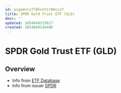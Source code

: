 ```yaml
---
id: pcga4ncz77dhvn7zr80cszf
title: SPDR Gold Trust ETF (GLD)
desc: ''
updated: 1654840325617
created: 1654840146406
---
```

# SPDR Gold Trust ETF (GLD)

## Overview

- Info from [ETF Database](https://etfdb.com/etf/GLD/#etf-ticker-profile)
- Info from issuer [SPDR](https://www.ssga.com/us/en/individual/etfs/funds/spdr-gold-shares-gld)